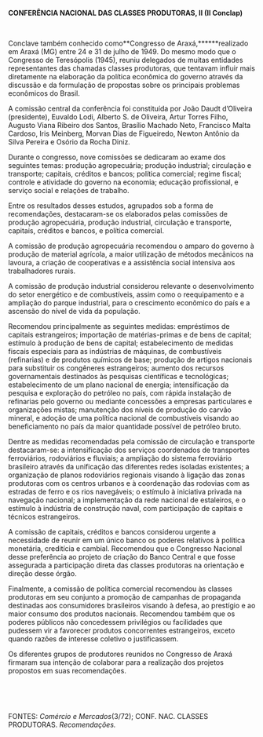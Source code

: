 **CONFERÊNCIA NACIONAL DAS CLASSES PRODUTORAS, II (II Conclap)**

 

Conclave também conhecido como**Congresso de Araxá,******realizado em
Araxá (MG) entre 24 e 31 de julho de 1949. Do mesmo modo que o Congresso
de Teresópolis (1945), reuniu delegados de muitas entidades
representantes das chamadas classes produtoras, que tentavam influir
mais diretamente na elaboração da política econômica do governo através
da discussão e da formulação de propostas sobre os principais problemas
econômicos do Brasil.

A comissão central da conferência foi constituída por João Daudt
d’Oliveira (presidente), Euvaldo Lodi, Alberto S. de Oliveira, Artur
Torres Filho, Augusto Viana Ribeiro dos Santos, Brasílio Machado Neto,
Francisco Malta Cardoso, Iris Meinberg, Morvan Dias de Figueiredo,
Newton Antônio da Silva Pereira e Osório da Rocha Diniz.

Durante o congresso, nove comissões se dedicaram ao exame dos seguintes
temas: produção agropecuária; produção industrial; circulação e
transporte; capitais, créditos e bancos; política comercial; regime
fiscal; controle e atividade do governo na economia; educação
profissional, e serviço social e relações de trabalho.

Entre os resultados desses estudos, agrupados sob a forma de
recomendações, destacaram-se os elaborados pelas comissões de produção
agropecuária, produção industrial, circulação e transporte, capitais,
créditos e bancos, e política comercial.

A comissão de produção agropecuária recomendou o amparo do governo à
produção de material agrícola, a maior utilização de métodos mecânicos
na lavoura, a criação de cooperativas e a assistência social intensiva
aos trabalhadores rurais.

A comissão de produção industrial considerou relevante o desenvolvimento
do setor energético e de combustíveis, assim como o reequipamento e a
ampliação do parque industrial, para o crescimento econômico do país e a
ascensão do nível de vida da população.

Recomendou principalmente as seguintes medidas: empréstimos de capitais
estrangeiros; importação de matérias-primas e de bens de capital;
estímulo à produção de bens de capital; estabelecimento de medidas
fiscais especiais para as indústrias de máquinas, de combustíveis
(refinarias) e de produtos químicos de base; produção de artigos
nacionais para substituir os congêneres estrangeiros; aumento dos
recursos governamentais destinados às pesquisas científicas e
tecnológicas; estabelecimento de um plano nacional de energia;
intensificação da pesquisa e exploração do petróleo no país, com rápida
instalação de refinarias pelo governo ou mediante concessões a empresas
particulares e organizações mistas; manutenção dos níveis de produção do
carvão mineral, e adoção de uma política nacional de combustíveis
visando ao beneficiamento no país da maior quantidade possível de
petróleo bruto.

Dentre as medidas recomendadas pela comissão de circulação e transporte
destacaram-se: a intensificação dos serviços coordenados de transportes
ferroviários, rodoviários e fluviais; a ampliação do sistema ferroviário
brasileiro através da unificação das diferentes redes isoladas
existentes; a organização de planos rodoviários regionais visando à
ligação das zonas produtoras com os centros urbanos e à coordenação das
rodovias com as estradas de ferro e os rios navegáveis; o estímulo à
iniciativa privada na navegação nacional; a implementação da rede
nacional de estaleiros, e o estímulo à indústria de construção naval,
com participação de capitais e técnicos estrangeiros.

A comissão de capitais, créditos e bancos considerou urgente a
necessidade de reunir em um único banco os poderes relativos à política
monetária, creditícia e cambial. Recomendou que o Congresso Nacional
desse preferência ao projeto de criação do Banco Central e que fosse
assegurada a participação direta das classes produtoras na orientação e
direção desse órgão.

Finalmente, a comissão de política comercial recomendou às classes
produtoras em seu conjunto a promoção de campanhas de propaganda
destinadas aos consumidores brasileiros visando à defesa, ao prestígio e
ao maior consumo dos produtos nacionais. Recomendou também que os
poderes públicos não concedessem privilégios ou facilidades que pudessem
vir a favorecer produtos concorrentes estrangeiros, exceto quando razões
de interesse coletivo o justificassem.

Os diferentes grupos de produtores reunidos no Congresso de Araxá
firmaram sua intenção de colaborar para a realização dos projetos
propostos em suas recomendações.

 

 

FONTES: *Comércio e Mercados*(3/72); CONF. NAC. CLASSES PRODUTORAS.
*Recomendações.*

 
